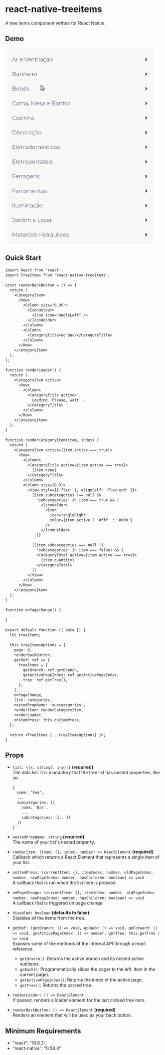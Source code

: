 # react-native-treeitems

A tree items component written for React Native.

## Demo

![react-native-treeitems sample](https://raw.githubusercontent.com/Darksoulsong/react-native-treeitems/master/treeitems-sample.gif)

## Quick Start

```
import React from 'react';
import TreeItems from 'react-native-treeitems';

const renderBackButton = () => {
  return (
    <CategoryItem>
      <Row>
        <Column size="0.05">
          <IconHolder>
            <Icon icon="angleLeft" />
          </IconHolder>
        </Column>
        <Column>
          <CategoryTitle>Go Back</CategoryTitle>
        </Column>
      </Row>
    </CategoryItem>
  );
};

function renderLoader() {
  return (
    <CategoryItem active>
      <Row>
        <Column>
          <CategoryTitle active>
            Loading. Please, wait...
          </CategoryTitle>
        </Column>
      </Row>
    </CategoryItem>
  );
}

function renderCategoryItem(item, index) {
  return (
    <CategoryItem active={item.active === true}>
      <Row>
        <Column>
          <CategoryTitle active={item.active === true}>
            {item.name}
          </CategoryTitle>
        </Column>
        <Column size={0.3}>
          <View style={{ flex: 1, alignSelf: 'flex-end' }}>
            {item.subcategories !== null &&
              'subcategories' in item === true && (
                <IconHolder>
                  <Icon
                    icon="angleRight"
                    color={item.active ? '#fff' : '#000'}
                  />
                </IconHolder>
              )}

            {(item.subcategories === null ||
              'subcategories' in item === false) && (
              <CategoryTotal active={item.active === true}>
                {item.quantity}
              </CategoryTotal>
            )}
          </View>
        </Column>
      </Row>
    </CategoryItem>
  );
}

function onPageChange() {
  ...
}

export default function ({ data }) {
  let treeItems;

  this.treeItemsOptions = {
    page: 0,
    renderBackButton,
    getRef: ref => {
      treeItems = {
        getBranch: ref.getBranch,
        getActivePageIndex: ref.getActivePageIndex,
        tree: ref.getTree(),
      };
    },
    onPageChange,
    list: categories,
    nestedPropName: 'subcategories',
    renderItem: renderCategoryItem,
    renderLoader,
    onItemPress: this.onItemPress,
  };

  return <TreeItems {...treeItemsOptions} />;
}

```

## Props

- `list: {[x: string]: any}[]` **(required)**  
  The data list. It is mandatory that the tree list has nested properties, like so:

  ```
  {
    name: 'Foo',
    ...
    subcategories: [{
      name: 'Bar',
      ...
      subcategories: [{...}]
    }]
  }
  ```

- `nestedPropName: string` **(required)**  
  The name of your list's nested property.

- `renderItem: (item: {}, index: number) => ReactElement` **(required)**  
  Callback which returns a React Element that represents a single item of your list.

- `onItemPress: (currentItem: {}, itemIndex: number, oldPageIndex: number, newPageIndex: number, hasChildren: boolean) => void`  
  A callback that is run when the list item is pressed.

- `onPageChange: (currentItem: {}, itemIndex: number, oldPageIndex: number, newPageIndex: number, hasChildren: boolean) => void`  
  A callback that is triggered on page change

- `disabled: boolean` **(defaults to false)**  
  Disables all the items from the tree.

- `getRef: (getBranch: () => void, goBack: () => void, goForward: () => void, getActivePageIndex: () => number, getTree: this.getTree ) => void`  
  Exposes some of the methods of the internal API through a react reference.
  - `getBranch()`: Returns the active branch and its nested active subitems.
  - `goBack()`: Programmatically slides the pager to the left.
  item in the current page).
  - `getActivePageIndex()`: Returns the index of the active page.
  - `getTree()`: Returns the parsed tree.

- `renderLoader: () => ReactElement`  
  If passed, renders a loader element for the last clicked tree item.

- `renderBackButton: () => ReactElement` **(required)**  
  Renders an element that will be used as your back button.

## Minimum Requirements

- "react": "16.6.3",
- "react-native": "0.58.4"
